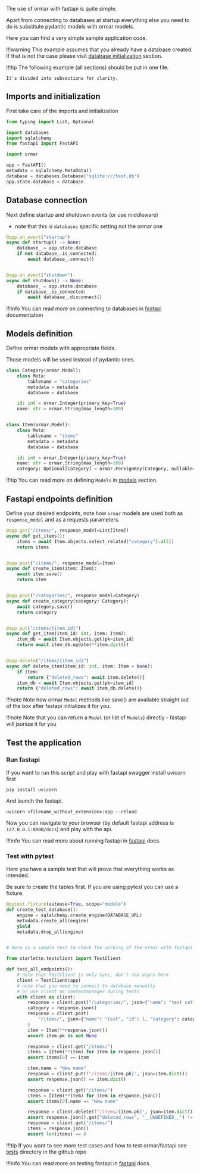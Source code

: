 
The use of ormar with fastapi is quite simple.

Apart from connecting to databases at startup everything else 
you need to do is substitute pydantic models with ormar models.

Here you can find a very simple sample application code.

!!!warning
    This example assumes that you already have a database created. If that is not the case please visit [database initialization][database initialization] section.

!!!tip
    The following example (all sections) should be put in one file.
    
    It's divided into subsections for clarity.

## Imports and initialization 

First take care of the imports and initialization 
```python
from typing import List, Optional

import databases
import sqlalchemy
from fastapi import FastAPI

import ormar

app = FastAPI()
metadata = sqlalchemy.MetaData()
database = databases.Database("sqlite:///test.db")
app.state.database = database
```

## Database connection 

Next define startup and shutdown events (or use middleware)
- note that this is `databases` specific setting not the ormar one
```python
@app.on_event("startup")
async def startup() -> None:
    database_ = app.state.database
    if not database_.is_connected:
        await database_.connect()


@app.on_event("shutdown")
async def shutdown() -> None:
    database_ = app.state.database
    if database_.is_connected:
        await database_.disconnect()
```

!!!info
    You can read more on connecting to databases in [fastapi][fastapi] documentation

## Models definition 

Define ormar models with appropriate fields. 

Those models will be used instead of pydantic ones.

```python
class Category(ormar.Model):
    class Meta:
        tablename = "categories"
        metadata = metadata
        database = database

    id: int = ormar.Integer(primary_key=True)
    name: str = ormar.String(max_length=100)


class Item(ormar.Model):
    class Meta:
        tablename = "items"
        metadata = metadata
        database = database

    id: int = ormar.Integer(primary_key=True)
    name: str = ormar.String(max_length=100)
    category: Optional[Category] = ormar.ForeignKey(Category, nullable=True)
```

!!!tip
    You can read more on defining `Models` in [models][models] section.

## Fastapi endpoints definition

Define your desired endpoints, note how `ormar` models are used both 
as `response_model` and as a requests parameters.

```python
@app.get("/items/", response_model=List[Item])
async def get_items():
    items = await Item.objects.select_related("category").all()
    return items


@app.post("/items/", response_model=Item)
async def create_item(item: Item):
    await item.save()
    return item


@app.post("/categories/", response_model=Category)
async def create_category(category: Category):
    await category.save()
    return category


@app.put("/items/{item_id}")
async def get_item(item_id: int, item: Item):
    item_db = await Item.objects.get(pk=item_id)
    return await item_db.update(**item.dict())


@app.delete("/items/{item_id}")
async def delete_item(item_id: int, item: Item = None):
    if item:
        return {"deleted_rows": await item.delete()}
    item_db = await Item.objects.get(pk=item_id)
    return {"deleted_rows": await item_db.delete()}

```

!!!note
    Note how ormar `Model` methods like save() are available straight out of the box after fastapi initializes it for you.

!!!note
    Note that you can return a `Model` (or list of `Models`) directly - fastapi will jsonize it for you

## Test the application

### Run fastapi

If you want to run this script and play with fastapi swagger install uvicorn first

`pip install uvicorn`

And launch the fastapi.

`uvicorn <filename_without_extension>:app --reload`

Now you can navigate to your browser (by default fastapi address is `127.0.0.1:8000/docs`) and play with the api.

!!!info
    You can read more about running fastapi in [fastapi][fastapi] docs. 

### Test with pytest

Here you have a sample test that will prove that everything works as intended.

Be sure to create the tables first. If you are using pytest you can use a fixture.

```python
@pytest.fixture(autouse=True, scope="module")
def create_test_database():
    engine = sqlalchemy.create_engine(DATABASE_URL)
    metadata.create_all(engine)
    yield
    metadata.drop_all(engine)
```

```python

# here is a sample test to check the working of the ormar with fastapi

from starlette.testclient import TestClient

def test_all_endpoints():
    # note that TestClient is only sync, don't use asyns here
    client = TestClient(app)
    # note that you need to connect to database manually
    # or use client as contextmanager during tests
    with client as client:
        response = client.post("/categories/", json={"name": "test cat"})
        category = response.json()
        response = client.post(
            "/items/", json={"name": "test", "id": 1, "category": category}
        )
        item = Item(**response.json())
        assert item.pk is not None

        response = client.get("/items/")
        items = [Item(**item) for item in response.json()]
        assert items[0] == item

        item.name = "New name"
        response = client.put(f"/items/{item.pk}", json=item.dict())
        assert response.json() == item.dict()

        response = client.get("/items/")
        items = [Item(**item) for item in response.json()]
        assert items[0].name == "New name"

        response = client.delete(f"/items/{item.pk}", json=item.dict())
        assert response.json().get("deleted_rows", "__UNDEFINED__") != "__UNDEFINED__"
        response = client.get("/items/")
        items = response.json()
        assert len(items) == 0
```

!!!tip
    If you want to see more test cases and how to test ormar/fastapi see [tests][tests] directory in the github repo

!!!info
    You can read more on testing fastapi in [fastapi][fastapi] docs. 

[fastapi]: https://fastapi.tiangolo.com/
[models]: ./models/index.md
[database initialization]:  ./models/migrations.md
[tests]: https://github.com/collerek/ormar/tree/master/tests
